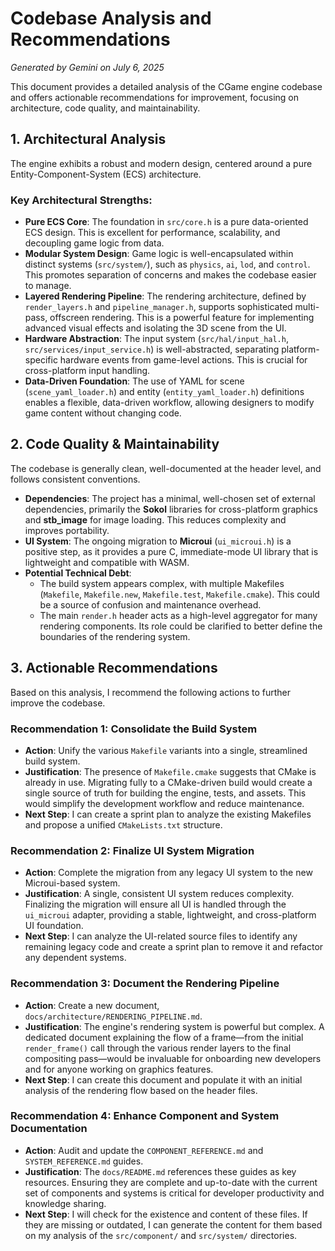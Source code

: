 # Codebase Analysis and Recommendations

*Generated by Gemini on July 6, 2025*

This document provides a detailed analysis of the CGame engine codebase and offers actionable recommendations for improvement, focusing on architecture, code quality, and maintainability.

## 1. Architectural Analysis

The engine exhibits a robust and modern design, centered around a pure Entity-Component-System (ECS) architecture.

### Key Architectural Strengths:

*   **Pure ECS Core**: The foundation in `src/core.h` is a pure data-oriented ECS design. This is excellent for performance, scalability, and decoupling game logic from data.
*   **Modular System Design**: Game logic is well-encapsulated within distinct systems (`src/system/`), such as `physics`, `ai`, `lod`, and `control`. This promotes separation of concerns and makes the codebase easier to manage.
*   **Layered Rendering Pipeline**: The rendering architecture, defined by `render_layers.h` and `pipeline_manager.h`, supports sophisticated multi-pass, offscreen rendering. This is a powerful feature for implementing advanced visual effects and isolating the 3D scene from the UI.
*   **Hardware Abstraction**: The input system (`src/hal/input_hal.h`, `src/services/input_service.h`) is well-abstracted, separating platform-specific hardware events from game-level actions. This is crucial for cross-platform input handling.
*   **Data-Driven Foundation**: The use of YAML for scene (`scene_yaml_loader.h`) and entity (`entity_yaml_loader.h`) definitions enables a flexible, data-driven workflow, allowing designers to modify game content without changing code.

## 2. Code Quality & Maintainability

The codebase is generally clean, well-documented at the header level, and follows consistent conventions.

*   **Dependencies**: The project has a minimal, well-chosen set of external dependencies, primarily the **Sokol** libraries for cross-platform graphics and **stb_image** for image loading. This reduces complexity and improves portability.
*   **UI System**: The ongoing migration to **Microui** (`ui_microui.h`) is a positive step, as it provides a pure C, immediate-mode UI library that is lightweight and compatible with WASM.
*   **Potential Technical Debt**:
    *   The build system appears complex, with multiple Makefiles (`Makefile`, `Makefile.new`, `Makefile.test`, `Makefile.cmake`). This could be a source of confusion and maintenance overhead.
    *   The main `render.h` header acts as a high-level aggregator for many rendering components. Its role could be clarified to better define the boundaries of the rendering system.

## 3. Actionable Recommendations

Based on this analysis, I recommend the following actions to further improve the codebase.

### Recommendation 1: Consolidate the Build System

*   **Action**: Unify the various `Makefile` variants into a single, streamlined build system.
*   **Justification**: The presence of `Makefile.cmake` suggests that CMake is already in use. Migrating fully to a CMake-driven build would create a single source of truth for building the engine, tests, and assets. This would simplify the development workflow and reduce maintenance.
*   **Next Step**: I can create a sprint plan to analyze the existing Makefiles and propose a unified `CMakeLists.txt` structure.

### Recommendation 2: Finalize UI System Migration

*   **Action**: Complete the migration from any legacy UI system to the new Microui-based system.
*   **Justification**: A single, consistent UI system reduces complexity. Finalizing the migration will ensure all UI is handled through the `ui_microui` adapter, providing a stable, lightweight, and cross-platform UI foundation.
*   **Next Step**: I can analyze the UI-related source files to identify any remaining legacy code and create a sprint plan to remove it and refactor any dependent systems.

### Recommendation 3: Document the Rendering Pipeline

*   **Action**: Create a new document, `docs/architecture/RENDERING_PIPELINE.md`.
*   **Justification**: The engine's rendering system is powerful but complex. A dedicated document explaining the flow of a frame—from the initial `render_frame()` call through the various render layers to the final compositing pass—would be invaluable for onboarding new developers and for anyone working on graphics features.
*   **Next Step**: I can create this document and populate it with an initial analysis of the rendering flow based on the header files.

### Recommendation 4: Enhance Component and System Documentation

*   **Action**: Audit and update the `COMPONENT_REFERENCE.md` and `SYSTEM_REFERENCE.md` guides.
*   **Justification**: The `docs/README.md` references these guides as key resources. Ensuring they are complete and up-to-date with the current set of components and systems is critical for developer productivity and knowledge sharing.
*   **Next Step**: I will check for the existence and content of these files. If they are missing or outdated, I can generate the content for them based on my analysis of the `src/component/` and `src/system/` directories.
